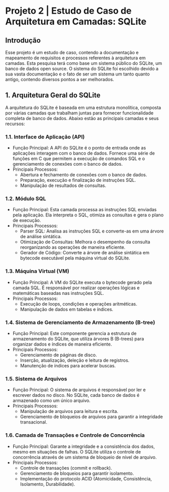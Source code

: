# Projeto 2 | Estudo de Caso de Arquitetura em Camadas: SQLite
## Introdução
Esse projeto é um estudo de caso, contendo a documentação e mapeamento de requisitos e processos referentes à arquitetura em camadas. Esta pesquisa terá como base um sistema público do SQLite, um banco de dados open source.
O sistema do SQLite foi escolhido devido a sua vasta documentação e o fato de ser um sistema um tanto quanto antigo, contendo diversos pontos a ser melhorados.
## 1. Arquitetura Geral do SQLite
  A arquitetura do SQLite é baseada em uma estrutura monolítica, composta por várias camadas que trabalham juntas para fornecer funcionalidade completa de banco de dados. Abaixo estão as principais camadas e seus recursos:

### 1.1. Interface de Aplicação (API)
- Função Principal: A API do SQLite é o ponto de entrada onde as aplicações interagem com o banco de dados. Fornece uma série de funções em C que permitem a execução de comandos SQL e o gerenciamento de conexões com o banco de dados.
- Principais Processos:
  - Abertura e fechamento de conexões com o banco de dados.
  - Preparação, execução e finalização de instruções SQL.
  - Manipulação de resultados de consultas.
### 1.2. Módulo SQL
- Função Principal: Esta camada processa as instruções SQL enviadas pela aplicação. Ela interpreta o SQL, otimiza as consultas e gera o plano de execução.
- Principais Processos:
  - Parser SQL: Analisa as instruções SQL e converte-as em uma árvore de análise sintática.
  - Otimização de Consultas: Melhora o desempenho da consulta reorganizando as operações de maneira eficiente.
  - Gerador de Código: Converte a árvore de análise sintática em bytecode executável pela máquina virtual do SQLite.
### 1.3. Máquina Virtual (VM)
- Função Principal: A VM do SQLite executa o bytecode gerado pela camada SQL. É responsável por realizar operações lógicas e matemáticas baseadas nas instruções SQL.
- Principais Processos:
  - Execução de loops, condições e operações aritméticas.
  - Manipulação de dados em tabelas e índices.
### 1.4. Sistema de Gerenciamento de Armazenamento (B-tree)
- Função Principal: Este componente gerencia a estrutura de armazenamento do SQLite, que utiliza árvores B (B-trees) para organizar dados e índices de maneira eficiente.
- Principais Processos:
  - Gerenciamento de páginas de disco.
  - Inserção, atualização, deleção e leitura de registros.
  - Manutenção de índices para acelerar buscas.
### 1.5. Sistema de Arquivos
- Função Principal: O sistema de arquivos é responsável por ler e escrever dados no disco. No SQLite, cada banco de dados é armazenado como um único arquivo.
- Principais Processos:
  - Manipulação de arquivos para leitura e escrita.
  - Gerenciamento de bloqueios de arquivos para garantir a integridade transacional.
### 1.6. Camada de Transações e Controle de Concorrência
- Função Principal: Garante a integridade e a consistência dos dados, mesmo em situações de falhas. O SQLite utiliza o controle de concorrência através de um sistema de bloqueio de nível de arquivo.
- Principais Processos:
  - Controle de transações (commit e rollback).
  - Gerenciamento de bloqueios para garantir isolamento.
  - Implementação do protocolo ACID (Atomicidade, Consistência, Isolamento, Durabilidade).

